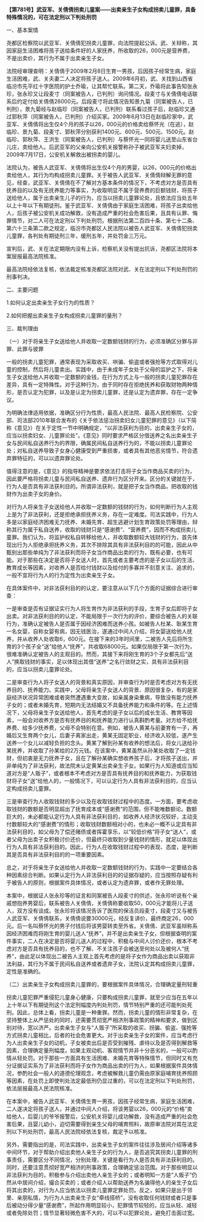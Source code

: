 **【第781号】武亚军、关倩倩拐卖儿童案——出卖亲生子女构成拐卖儿童罪，具备特殊情况的，可在法定刑以下判处刑罚**

一、基本案情

尧都区检察院以武亚军、关倩倩犯拐卖儿童罪，向法院提起公诉。武、关辩称，其因家庭生活困难将孩子送给条件好的人家抚养，所收取的26，000元是营养费，不是出卖价，其行为不属于出卖亲生子女。

法院经审理查明：关倩倩于2009年2月8日生育一男孩，后因孩子经常生病，家庭生活困难，武、关夫妻二人决定将孩子送人。2009年6月初，武、关找到山西省临汾市先平红十字医院的护士乔瑜，让其帮忙联系。第二天，乔瑜将此事告知张永珍，张永珍又让段麦寸（同案被告人，已判刑）询问情况。段麦寸与关倩倩电话联系后约定付给关倩倩26000元。后段麦寸将此情况告知景九菊（同案被告人，已判刑），景九菊经与赵临珍（同案被告人，已判刑）联系看过孩子后，赵临珍又通过郭秋萍（同案被告人，已判刑）介绍买家。2009年6月13日在赵临珍家中，武亚军、关倩倩将出生仅4个月的孩子以26，000元的价格卖给蔡怀光（在逃），赵临珍、景九菊、段麦寸、郭秋萍分别获利1400元、600元、500元、1500元。赵临珍、郭秋萍、王洪生（同案被告人，已判刑）与蔡怀光一同将婴儿送至山东省台儿庄，卖给他人。后武亚军的父亲向公安机关报警称孙子被武亚军夫妇卖掉，2009年7月17日，公安机关解救出被拐卖的婴儿。

法院认为，被告人武亚军、关倩倩将出生仅4个月的男婴，以26，000元的价格出卖给他人，其行为均构成拐卖儿童罪。关于被告人武亚军、关倩倩辩解无罪的意见，经查，武亚军、关倩倩在不了解对方基本条件的情况下，不考虑对方是否具有抚养目的以及有无抚养能力等事实，为收取明显不属于营养费的巨额钱财，将孩子送给他人，属于出卖亲生儿子的行为，应当以拐卖儿童罪论处，且依法应当处五年以上十年以下有期徒刑。鉴于武亚军、关倩倩由于家庭生活困难，将孩子出卖给他人，后孩子被公安机关成功解救，没有造成严重的社会危害后果，且具有认罪、悔罪情节，对二人可在法定刑以下判处刑罚。根据刑法第二百四十条、第七十二条、第六十三条第二款之规定，临汾市尧都区人民法院以被告人武亚军、关倩倩犯拐卖儿童罪，各判处有期徒刑三年，缓刑五年，并处罚金三万元。

宣判后，武、关在法定期限内没有上诉，检察机关没有提出抗诉，尧都区法院将本案层报最高法院核准。

最高法院经依法复核，依法裁定核准尧都区法院对武、关在法定刑以下判处刑罚的刑事判决。

二、主要问题

1.如何认定出卖亲生子女行为的性质？

2.如何把握出卖亲生子女构成拐卖儿童罪的量刑？

三、裁判理由

（一）对于将亲生子女送给他人并收取一定数额钱财的行为，必须准确区分罪与非罪、此罪与彼罪

一般的拐卖儿童犯罪，通常表现为采取收买、哄骗、偷盗或者强抢等方式取得对儿童的控制，然后将儿童卖出。实践中，由于未成年子女处于父母的监护之下，将亲生子女送给他人并收取一定数额的金钱，在行为方式上与一般的拐卖儿童犯罪存在差异，具有一定特殊性。对于这种行为，由于同时存在拒绝抚养和获取财物两种情形，是否认定为犯罪，以及是认定为拐卖儿童罪，还是认定为遗弃罪，存在一定争议。

为明确法律适用依据，准确区分行为性质，最高人民法院、最高人民检察院、公安部、司法部2010年联合发布的《关于依法惩治拐卖妇女儿童犯罪的意见》（以下简称《意见》）在关于定性一节中明确规定，“以非法获利为目的，出卖亲生子女的，应当以拐卖妇女、儿童罪论处”。《意见》同时要求严格区分借送养之名出卖亲生子女与民间私自送养行为的界限，确属民间私自送养行为的，不能以拐卖儿童罪论处；对私自送养导致子女身心健康受到严重损害，或者具有其他恶劣情节，符合遗弃罪特征的，可以以遗弃罪论处。

值得注意的是，《意见》的指导精神是要求依法打击将子女当作商品买卖的行为，因此要严格将拐卖儿童与民间私自送养、遗弃行为区分开来。区分的关键就在于，行为人是否具有非法获利目的。所谓非法获利，就是把子女当作商品，把收取的钱财作为出卖子女的身价。

对行为人将亲生子女送给他人并收取一定数额的钱财的行为，如何判断行为人主观上是为了非法获利，还是拒绝承担抚养义务，存在一定难度。司法实践中，行为人多是以家庭经济困难无力抚养、未婚先育、超生逃避计划生育政策处罚等理由，辩称其行为属于私自送养，收取的钱财只是“感谢费”、“营养费”，因而不构成拐卖儿童罪。我们认为，将监护权私自转移给他人，并收取数额较大钱财的行为，首先体现出行为人拒绝承担抚养义务，其次不排除其具有非法获利目的的可能，因此从中甄别出那些单纯为了非法获利而将子女当作商品出卖的行为，既有必要，也有可能。对于那些在决定是否将子女送人时，首先或者主要考虑的是子女以后的生活、教育成长等因素，对收养人是否给付钱财以及给付的多寡并不刻意关注、追求的，一般不宜将行为人的行为定性为出卖亲生子女。

在具体案件中，对非法获利目的的认定，要注意从以下几个方面的证据综合进行审查：

一是审查是否有证据证实行为人将生育作为非法获利的手段，生育子女后即将子女出卖。对非法获利目的的认定，不能局限于一次行为的评价，要综合被告人的关联行为，准确认定被告人是否属于因经济困难而送养小孩。如被告人杜某、耿某生育一名女婴，自称女婴有病，因无钱医治，遂通过中间人介绍，将女婴送给他人抚养，并从收养人处收取6，600元。在接下来的3年时间里，二被告人先后将所生育的3个孩子全“送”给他人“抚养”，共收取68000元。如果仅局限于第一次行为，很难准确认定被告人的主观目的。然而，其接下来将刚生育的3个子女都先后“送人”换取钱财的事实，足以体现出其借“送养”之名行敛财之实，具有非法获利目的，应当以拐卖儿童罪论处。

二是审查行为人将子女送人的背景和真实原因，并审查行为时是否考虑对方有无抚养目的、抚养能力。实践中，父母将亲生子女送人的背景、原因很复杂，有的是家庭经济状况异常困难或者突然遭遇重大变故，如亲属身染重病，导致没有能力抚养子女的；或者未婚先育，短期内无法结婚又不具备抚养能力和条件的等。在上述情况下，父母将亲生子女送给他人，首先考虑的是子女以后的成长生活、教育等因素，一般会对收养方是否有抚养目的和抚养能力进行认真斟酌考量。对方给不给抚养费、给多少抚养费，父母不会特别在意。例如，被告人黄某与前妻育有一子，再婚后又生育两个女儿，后妻子离家出走，黄某无固定职业，经济收入较低，遂产生送养一个女儿以减轻负担的念头。黄某了解到孙某有收养的想法后，将女儿送给孙某抚养，并收取了孙某给的2万元钱。在该案中，黄某虽然从孙某处收取了一定钱财，但初衷是无力抚养子女，且在了解孙某确实想收养孩子后，才将孩子送出，并非单纯为了非法获利，故法院未认定黄某出卖亲生子女。如果行为人知道或应当知道对方是“人贩子”，或者根本不考虑对方是否具有抚养目的和抚养能力，为获取钱财将子女“送”给他人的，一般情况下，可以认定行为人具有非法获利目的，应当认定构成拐卖儿童罪。

三是审查行为人收取钱财的多少以及在收取钱财过程中的态度。一方面，要考虑收取钱财的数额是否明显超出了抚育成本或“感谢费”的范围，但不能唯数额论。数额巨大的，未必都能认定行为人具有非法获利目的，如收养人经济状况较好，主动支付数额较大的“感谢费”的情形；收取钱财数额相对小的，也未必一概不认定具有非法获利目的，如父母为了偿还赌债或者挥霍享乐，以“较低价格”将子女“送人”，或者父母为出卖子女积极讨价还价，但最终只收取到少量钱财的情形，就足以体现出行为人具有非法获利目的。因此，行为人在收取钱财过程中的表现、态度，是判断其是否具有非法获利目的的一项重要因素。

总之，对于将亲生子女送给他人并收取一定数额钱财的行为，实践中一定要结合各种因素综合判断。如果认定行为人非法获利目的的证据存疑的，应当按照存疑有利于被告人的原则，根据案件具体情况，或者认定为遗弃罪，或者作无罪处理。

本案中，根据证人张永珍等的证言和同案被告人段麦寸的供述，张永珍听说有个亲戚想抱养男婴后，联系被告人关倩倩，关倩倩称要收取50，000元才能将儿子送人，双方没有谈成。张永珍将该情况告诉了医院的保洁员段麦寸，段麦寸又与被告人武亚军、关倩倩联系，关倩倩说要30000元，经反复讲价，最终商定26，000元。后一名叫蔡怀光的男子付钱后将该男婴转卖至外省。关倩倩、武亚军虽辩称系因经济困难而将刚生育的婴儿送人“抚养”，并不是出卖亲生子女，但根据查明的案件事实，二人在决定是否将婴儿送人的过程中，积极与中间人讨价还价，根本不考虑对方是否具有抚养目的，也不了解、不关注孩子会被送至何处以及被何人“抚养”，由此足以体现出二被告人主观上首先考虑的是将子女作为商品出卖以获取非法利益，其行为不属于民间私自送养或者遗弃子女，法院认定其构成拐卖儿童罪，定性是准确的。

（二）出卖亲生子女构成拐卖儿童罪的，要根据案件具体情况，合理确定量刑轻重

拐卖儿童犯罪严重侵犯儿童身心健康，只要构成拐卖儿童罪，就至少应当在五年以上十年以下有期徒刑这个法定刑幅度内判处刑罚，情节特别严重的还可能判处死刑。因此，总体上看，拐卖儿童是一种重罪。然而，拐卖儿童的情形非常复杂，在坚持整体上从严惩处的同时，还需要贯彻宽严相济刑事政策的精神和要求，做到区别对待，宽以济严。出卖亲生子女与“人贩子”所采取的收买、拐骗、偷盗、强抢等方式拐卖儿童相比，后者的社会危害更大。对于出卖亲生子女的案件，应当考虑行为人出卖亲生子女的动机，子女被卖出后是否受到摧残、虐待以及是否得到解救等因素，合理确定量刑幅度。如果主观动机、客观情节并非十分恶劣的，一般可以酌情从轻处罚。对于那些一方面具有生活困难、未婚先育等特殊情节，但同时又有充分证据证实系为了非法获利而将子女作为商品出卖的行为人，如果根据案件具体情况，参酌社会一般人的道德伦理观念，考虑被解救儿童仍需由原家庭哺育抚养照顾等因素，在处罚上即使判处法定最低刑仍显过重的，可以在法定刑以下判处刑罚，依法层报最高人民法院核准。

在本案中，被告人武亚军、关倩倩生育一男孩，因孩子经常生病，家庭生活困难，二人遂决定将孩子送人，并通过中间人介绍，将该男婴以26，000元的“价格”卖给他人，后婴儿的爷爷报警后，公安机关将婴儿成功解救，没有造成严重的社会危害后果，且婴儿幼小，迫切需要得到亲生父母的哺育照料，故原审法院对其在法定刑以下判处刑罚，最高人民法院经依法复核，裁定予以核准。

另外，需要指出的是，司法实践中，出卖亲生子女的案件往往涉及居间介绍等诸多中间环节，对于帮助介绍出卖他人亲生子女的行为人，是否追究其拐卖儿童罪的刑事责任，需要区分不同情况，分别处理，关键是看行为人是否具有非法获利目的。同时，还要注意贯彻好宽严相济的刑事政策，合理确定惩治范围。对于那些明显以非法获利为目的，积极参与介绍出卖他人亲生子女的；或者明知一方是“人贩子”仍然从中居间介绍，撮合买卖的；或者介绍人以帮助送养为名骗得他人的亲生子女后将其出卖的，对行为人应当依法以拐卖儿童罪定罪处罚。反之，如果只是出于邻里、亲朋私情，为行为人出卖亲生子女“牵线搭桥”，没有收取任何钱财或者只是事后被动分得少量“感谢费”，所起作用明显较小，犯罪情节较轻的，应当从轻、减轻或者免除处罚；情节显著轻微危害不大的，可以不以犯罪论处，避免打击面过宽。